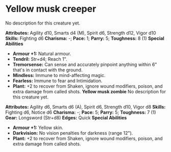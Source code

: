 # Yellow musk creeper

No description for this creature yet.

**Attributes:** Agility d10, Smarts d4 (M), Spirit d6, Strength d12,
Vigor d10
**Skills:** Fighting d6
**Charisma:** -; **Pace:** 1; **Parry:** 5; **Toughness:** 8 (1)
**Special Abilities**

- **Armour +1:** Natural armour.
- **Tendril:** Str+d4; Reach 1".
- **Tremorsense:** Can sense and accurately pinpoint anything within 6"
that's in contact with the ground.
- **Mindless:** Immune to mind-affecting magic.
- **Fearless:** Immune to fear and Intimidation.
- **Plant:** +2 to recover from Shaken, ignore wound modifiers, poison,
and extra damage from called shots.
**Yellow musk zombie**
No description for this creature yet.

**Attributes:** Agility d6, Smarts d6 (A), Spirit d6, Strength d10,
Vigor d8
**Skills:** Fighting d6, Notice d6
**Charisma:** -; **Pace:** 5; **Parry:** 5; **Toughness:** 7 (1)
**Gear:** Longsword (Str+d8)
**Edges:** Quick
**Special Abilities**

- **Armour +1:** Yellow skin.
- **Darkvision:** No vision penalties for darkness (range 12").
- **Plant:** +2 to recover from Shaken, ignore wound modifiers, poison,
and extra damage from called shots.
